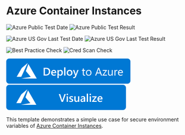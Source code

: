 # Azure Container Instances

![Azure Public Test Date](https://azurequickstartsservice.blob.core.windows.net/badges/201-aci-linuxcontainer-secure-environmentvariables/PublicLastTestDate.svg)
![Azure Public Test Result](https://azurequickstartsservice.blob.core.windows.net/badges/201-aci-linuxcontainer-secure-environmentvariables/PublicDeployment.svg)

![Azure US Gov Last Test Date](https://azurequickstartsservice.blob.core.windows.net/badges/201-aci-linuxcontainer-secure-environmentvariables/FairfaxLastTestDate.svg)
![Azure US Gov Last Test Result](https://azurequickstartsservice.blob.core.windows.net/badges/201-aci-linuxcontainer-secure-environmentvariables/FairfaxDeployment.svg)

![Best Practice Check](https://azurequickstartsservice.blob.core.windows.net/badges/201-aci-linuxcontainer-secure-environmentvariables/BestPracticeResult.svg)
![Cred Scan Check](https://azurequickstartsservice.blob.core.windows.net/badges/201-aci-linuxcontainer-secure-environmentvariables/CredScanResult.svg)

[![Deploy To Azure](https://raw.githubusercontent.com/Azure/azure-quickstart-templates/master/1-CONTRIBUTION-GUIDE/images/deploytoazure.svg?sanitize=true)]("https://portal.azure.com/#create/Microsoft.Template/uri/https%3A%2F%2Fraw.githubusercontent.com%2FAzure%2Fazure-quickstart-templates%2Fmaster%2F201-aci-linuxcontainer-secure-environmentvariables%2Fazuredeploy.json")  [![Visualize](https://raw.githubusercontent.com/Azure/azure-quickstart-templates/master/1-CONTRIBUTION-GUIDE/images/visualizebutton.svg?sanitize=true)]("http://armviz.io/#/?load=https%3A%2F%2Fraw.githubusercontent.com%2FAzure%2Fazure-quickstart-templates%2Fmaster%2F201-aci-linuxcontainer-secure-environmentvariables%2Fazuredeploy.json")

This template demonstrates a simple use case for secure environment variables of [Azure Container Instances](https://docs.microsoft.com/en-us/azure/container-instances/).


